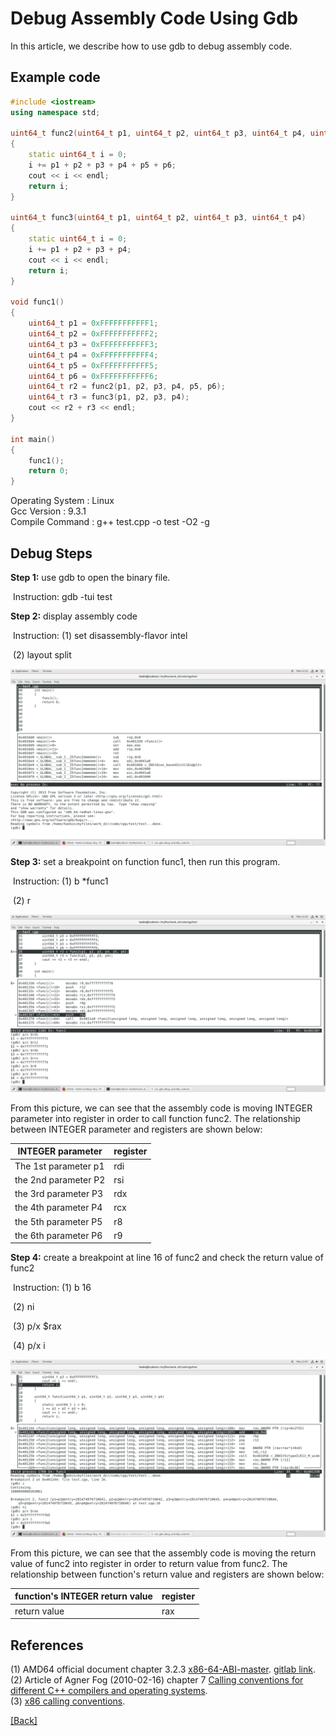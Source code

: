 # Debug Assembly Code Using Gdb 
In this article, we describe how to use gdb to debug assembly code.

## Example code
```c++
#include <iostream>
using namespace std;

uint64_t func2(uint64_t p1, uint64_t p2, uint64_t p3, uint64_t p4, uint64_t p5, uint64_t p6)
{
    static uint64_t i = 0;
    i += p1 + p2 + p3 + p4 + p5 + p6;
    cout << i << endl;
    return i;
}

uint64_t func3(uint64_t p1, uint64_t p2, uint64_t p3, uint64_t p4)
{
    static uint64_t i = 0;
    i += p1 + p2 + p3 + p4;
    cout << i << endl;
    return i;
}

void func1()
{
    uint64_t p1 = 0xFFFFFFFFFFF1;
    uint64_t p2 = 0xFFFFFFFFFFF2;
    uint64_t p3 = 0xFFFFFFFFFFF3;
    uint64_t p4 = 0xFFFFFFFFFFF4;
    uint64_t p5 = 0xFFFFFFFFFFF5;
    uint64_t p6 = 0xFFFFFFFFFFF6;
    uint64_t r2 = func2(p1, p2, p3, p4, p5, p6);
    uint64_t r3 = func3(p1, p2, p3, p4);
    cout << r2 + r3 << endl;
}

int main()
{
    func1();
    return 0;
}
```
Operating System : Linux  
Gcc Version : 9.3.1  
Compile Command : g++ test.cpp -o test -O2 -g  

## Debug Steps

**Step 1:** use gdb to open the binary file.

​              Instruction: gdb -tui test

**Step 2:** display assembly code

​              Instruction: (1) set disassembly-flavor intel

​                                    (2) layout split

![layout split](https://github.com/Hankin-Liu/hankin.github.io/blob/master/debug_skills/layout_split.png)

**Step 3:** set a breakpoint on function func1, then run this program.

​              Instruction: (1) b *func1

​                                   (2) r

![check_parameter_from_register](https://github.com/Hankin-Liu/hankin.github.io/blob/master/debug_skills/check_parameter_from_register.png)

From this picture, we can see that the assembly code is moving INTEGER parameter into register in order to call function func2. The relationship between INTEGER parameter and registers are shown below:

| INTEGER parameter            | register |
| -------------------- | -------- |
| The 1st parameter p1 | rdi      |
| the 2nd parameter P2 | rsi      |
| the 3rd parameter P3 | rdx      |
| the 4th parameter P4 | rcx      |
| the 5th parameter P5 | r8       |
| the 6th parameter P6 | r9       |

**Step 4:** create a breakpoint at line 16 of func2 and check the return value of func2

​             Instruction: (1) b 16

​                                   (2) ni

​                                   (3) p/x $rax

​                                   (4) p/x i

![check_return_value_from_register](https://github.com/Hankin-Liu/hankin.github.io/blob/master/debug_skills/check_return_value_from_register.png)

From this picture, we can see that the assembly code is moving the return value of func2 into register in order to return value from func2. The relationship between function's return value and registers are shown below:

| function's INTEGER return value| register |
| ----------------------- | -------- |
| return value            | rax      |


## References  
(1) AMD64 official document chapter 3.2.3 [x86-64-ABI-master](https://github.com/hjl-tools/x86-psABI/wiki/x86-64-psABI-1.0.pdf). [gitlab link](https://gitlab.com/x86-psABIs/x86-64-ABI).  
(2) Article of Agner Fog (2010-02-16) chapter 7 [Calling conventions for different C++ compilers and operating systems](http://agner.org/optimize/calling_conventions.pdf).  
(3) [x86 calling conventions](https://en.wikipedia.org/wiki/X86_calling_conventions#List_of_x86_calling_conventions).  

[\[Back\]](https://github.com/Hankin-Liu/hankin.github.io/blob/master/debug_skills/debug_skills.md)
